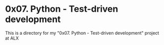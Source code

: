 # 0x07. Python - Test-driven development

This is a directory for my "0x07. Python - Test-driven development" project at ALX
